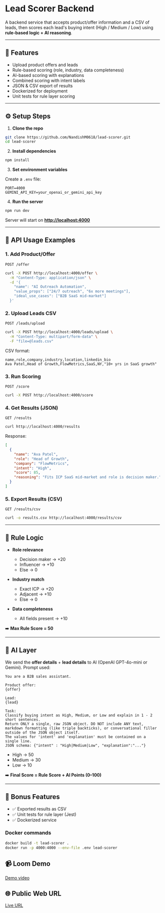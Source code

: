 # Lead Scorer Backend

A backend service that accepts product/offer information and a CSV of leads, then scores each lead's buying intent (High / Medium / Low) using **rule-based logic + AI reasoning**.

---

## 🚀 Features

- Upload product offers and leads
- Rule-based scoring (role, industry, data completeness)
- AI-based scoring with explanations
- Combined scoring with intent labels
- JSON & CSV export of results
- Dockerized for deployment
- Unit tests for rule layer scoring

---

## ⚙️ Setup Steps

1. **Clone the repo**

```bash
git clone https://github.com/NandishM0618/lead-scorer.git
cd lead-scorer
```

2. **Install dependencies**

```bash
npm install
```

3. **Set environment variables**

Create a `.env` file:

```
PORT=4000
GEMINI_API_KEY=your_openai_or_gemini_api_key
```

4. **Run the server**

```bash
npm run dev
```

Server will start on **[http://localhost:4000](http://localhost:4000)**

---

## 📌 API Usage Examples

### 1. Add Product/Offer

`POST /offer`

```bash
curl -X POST http://localhost:4000/offer \
  -H "Content-Type: application/json" \
  -d '{
    "name": "AI Outreach Automation",
    "value_props": ["24/7 outreach", "6x more meetings"],
    "ideal_use_cases": ["B2B SaaS mid-market"]
  }'
```

### 2. Upload Leads CSV

`POST /leads/upload`

```bash
curl -X POST http://localhost:4000/leads/upload \
  -H "Content-Type: multipart/form-data" \
  -F "file=@leads.csv"
```

CSV format:

```
name,role,company,industry,location,linkedin_bio
Ava Patel,Head of Growth,FlowMetrics,SaaS,NY,"10+ yrs in SaaS growth"
```

### 3. Run Scoring

`POST /score`

```bash
curl -X POST http://localhost:4000/score
```

### 4. Get Results (JSON)

`GET /results`

```bash
curl http://localhost:4000/results
```

Response:

```json
[
  {
    "name": "Ava Patel",
    "role": "Head of Growth",
    "company": "FlowMetrics",
    "intent": "High",
    "score": 85,
    "reasoning": "Fits ICP SaaS mid-market and role is decision maker."
  }
]
```

### 5. Export Results (CSV)

`GET /results/csv`

```bash
curl -o results.csv http://localhost:4000/results/csv
```

---

## 🧮 Rule Logic

- **Role relevance**

  - Decision maker → +20
  - Influencer → +10
  - Else → 0

- **Industry match**

  - Exact ICP → +20
  - Adjacent → +10
  - Else → 0

- **Data completeness**

  - All fields present → +10

➡️ **Max Rule Score = 50**

---

## 🤖 AI Layer

We send the **offer details** + **lead details** to AI (OpenAI GPT-4o-mini or Gemini).
Prompt used:

```
You are a B2B sales assistant.

Product offer:
{offer}

Lead:
{lead}

Task:
Classify buying intent as High, Medium, or Low and explain in 1 - 2 short sentences.
Return ONLY a single, raw JSON object. DO NOT include ANY text, markdown formatting (like triple backticks), or conversational filler outside of the JSON object itself.
The values for 'intent' and 'explanation' must be contained on a single line.
JSON schema: {"intent" : "High|Medium|Low", "explanation":"..."}
```

- High → 50
- Medium → 30
- Low → 10

➡️ **Final Score = Rule Score + AI Points (0–100)**

---

## 🧪 Bonus Features

- ✅ Exported results as CSV
- ✅ Unit tests for rule layer (Jest)
- ✅ Dockerized service

### Docker commands

```bash
docker build -t lead-scorer .
docker run -p 4000:4000 --env-file .env lead-scorer
```

## 📹 Loom Demo
[Demo video](https://www.loom.com/share/4c469b10c17a44ada0d101dd79538a1b?sid=803cb5de-a989-4590-a54a-d969006707b2)

## 🌐 Public Web URL
[Live URL](https://backend-lead-scorer-5q5x.onrender.com/)
